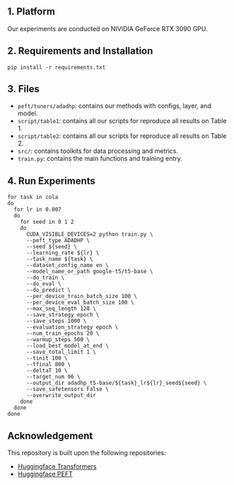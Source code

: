 ## 1. Platform
Our experiments are conducted on NIVIDIA GeForce RTX 3090 GPU.

## 2. Requirements and Installation
```shell
pip install -r requirements.txt
```

## 3. Files
- ```peft/tuners/adadhp```: contains our methods with configs, layer, and model. 
- ```script/table1```: contains all our scripts for reproduce all results on Table 1.
- ```script/table2```: contains all our scripts for reproduce all results on Table 2.
- ```src/```: contains toolkits for data processing and metrics.
- ```train.py```: contains the main functions and training entry.
 

## 4. Run Experiments
```shell
for task in cola
do
  for lr in 0.007
  do
    for seed in 0 1 2
    do
      CUDA_VISIBLE_DEVICES=2 python train.py \
      --peft_type ADADHP \
      --seed ${seed} \
      --learning_rate ${lr} \
      --task_name ${task} \
      --dataset_config_name en \
      --model_name_or_path google-t5/t5-base \
      --do_train \
      --do_eval \
      --do_predict \
      --per_device_train_batch_size 100 \
      --per_device_eval_batch_size 100 \
      --max_seq_length 128 \
      --save_strategy epoch \
      --save_steps 1000 \
      --evaluation_strategy epoch \
      --num_train_epochs 20 \
      --warmup_steps 500 \
      --load_best_model_at_end \
      --save_total_limit 1 \
      --tinit 100 \
      --tfinal 800 \
      --deltaT 10 \
      --target_num 96 \
      --output_dir adadhp_t5-base/${task}_lr${lr}_seed${seed} \
      --save_safetensors False \
      --overwrite_output_dir
    done
  done
done

```

## Acknowledgement
This repository is built upon the following repositories:
- [Huggingface Transformers](https://github.com/huggingface/transformers)
- [Huggingface PEFT](https://github.com/huggingface/peft)
